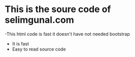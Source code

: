 # This is the soure code of selimgunal.com
-This html code is fast it doesn't have not needed bootstrap
- It is fast
- Easy to read source code
